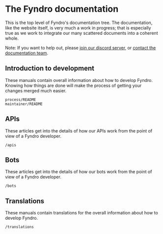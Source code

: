 <!-- SPDX-License-Identifier: MIT -->

# The Fyndro documentation

This is the top level of Fyndro's documentation tree. The documentation,
like the website itself, is very much a work in progress; that is especially true
as we work to integrate our many scattered documents into a coherent whole.

Note: If you want to help out, please [join our discord server](https://discord.gg/4Z22w6tA),
or [contact the documentation team](mailto:androteamfaq@gmail.com).

## Introduction to development

These manuals contain overall information about how to develop Fyndro.
Knowing how things are done will make the process of getting your changes merged much easier.

```console
process/README
maintainer/README
```

## APIs

These articles get into the details of how our APIs work
from the point of view of a Fyndro developer.

```console
/apis
```

## Bots

These articles get into the details of how our bots work
from the point of view of a Fyndro developer.

```console
/bots
```

## Translations

These manuals contain translations for the overall information about how to develop Fyndro.

```console
/translations
```
